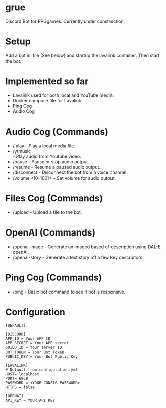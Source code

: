 # grue
Discord Bot for RPGgames. Currently under construction.

# Setup
Add a bot.ini file (See below) and startup the lavalink container. Then
start the bot.

# Implemented so far
* Lavalink used for both local and YouTube media.
* Docker compose file for Lavalink
* Ping Cog
* Audio Cog

# Audio Cog (Commands)
* /lplay <file> - Play a local media file.
* /ytmusic <search> - Play audio from Youtube video.
* /pause - Pause or stop audio output.
* /resume - Resume a paused audio output.
* /disconnect - Disconnect the bot from a voice channel.
* /volume <[0-100]> - Set volume for audio output.

# Files Cog (Commands)
* /upload <file> - Upload a file to the bot.

# OpenAI (Commands)
* /openai-image <desc> - Generate an imaged based of description using DAL-E openAI.
* /openai-story <desc> - Generate a text story off a few key descriptors.



# Ping Cog (Commands)
* /ping - Basic bot command to see if bot is responsive.

# Configuration
```
[DEFAULT]

[DISCORD]
APP_ID = Your APP ID
APP_SECRET = Your APP secret
GUILD_ID = Your server ID
BOT_TOKEN = Your Bot Token
PUBLIC_KEY = Your Bot Public Key

[LAVALINK]
# Default from configuration.yml
HOST= localhost
PORT= 6969
PASSWORD = <YOUR CONFIG PASSWORD>
HTTPS = false

[OPENAI]
API_KEY = YOUR API KEY
```